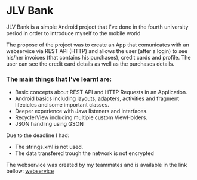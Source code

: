 # JLV Bank
JLV Bank is a simple Android project that I've done in the fourth university period in order to introduce myself to the mobile world

The propose of the project was to create an App that comunicates with an webservice via REST API (HTTP) and allows the user (after a login) to see his/her invoices (that contains his purchases), credit cards and profile. The user can see the credit card details as well as the purchases details.

### The main things that I've learnt are:
* Basic concepts about REST API and HTTP Requests in an Application.
* Android basics including layouts, adapters, activities and fragment lifecicles and some important classes.
* Deeper experience with Java listeners and interfaces.
* RecyclerView including multiple custom ViewHolders.
* JSON handling using GSON


Due to the deadline I had:
* The strings.xml is not used.
* The data transfered trough the network is not encrypted

The webservice was created by my teammates and is available in the link bellow:
[webservice](https://github.com/viniciusbarbutti/jlvbank)